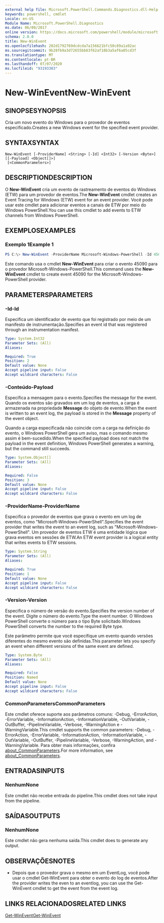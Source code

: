 ```yaml
---
external help file: Microsoft.PowerShell.Commands.Diagnostics.dll-Help.xml
keywords: powershell, cmdlet
Locale: en-US
Module Name: Microsoft.PowerShell.Diagnostics
ms.date: 06/09/2017
online version: https://docs.microsoft.com/powershell/module/microsoft.powershell.diagnostics/new-winevent?view=powershell-5.1&WT.mc_id=ps-gethelp
schema: 2.0.0
title: New-WinEvent
ms.openlocfilehash: 202d1792769dcdcda7a156621bfc50c89a1a92ac
ms.sourcegitcommit: 9b28fb9a3d72655bb63f62af18b3a5af6a05cd3f
ms.translationtype: MT
ms.contentlocale: pt-BR
ms.lasthandoff: 07/07/2020
ms.locfileid: "93193303"
---
```

# <span data-ttu-id="59220-103">New-WinEvent</span><span class="sxs-lookup"><span data-stu-id="59220-103">New-WinEvent</span></span>

## <span data-ttu-id="59220-104">SINOPSE</span><span class="sxs-lookup"><span data-stu-id="59220-104">SYNOPSIS</span></span>

<span data-ttu-id="59220-105">Cria um novo evento do Windows para o provedor de eventos especificado.</span><span class="sxs-lookup"><span data-stu-id="59220-105">Creates a new Windows event for the specified event provider.</span></span>

## <span data-ttu-id="59220-106">SYNTAX</span><span class="sxs-lookup"><span data-stu-id="59220-106">SYNTAX</span></span>

```
New-WinEvent [-ProviderName] <String> [-Id] <Int32> [-Version <Byte>] [[-Payload] <Object[]>]
 [<CommonParameters>]
```

## <span data-ttu-id="59220-107">DESCRIPTION</span><span class="sxs-lookup"><span data-stu-id="59220-107">DESCRIPTION</span></span>

<span data-ttu-id="59220-108">O **New-WinEvent** cria um evento de rastreamento de eventos do Windows (ETW) para um provedor de eventos.</span><span class="sxs-lookup"><span data-stu-id="59220-108">The **New-WinEvent** cmdlet creates an Event Tracing for Windows (ETW) event for an event provider.</span></span>
<span data-ttu-id="59220-109">Você pode usar este cmdlet para adicionar eventos a canais de ETW por meio do Windows PowerShell.</span><span class="sxs-lookup"><span data-stu-id="59220-109">You can use this cmdlet to add events to ETW channels from Windows PowerShell.</span></span>

## <span data-ttu-id="59220-110">EXEMPLOS</span><span class="sxs-lookup"><span data-stu-id="59220-110">EXAMPLES</span></span>

### <span data-ttu-id="59220-111">Exemplo 1</span><span class="sxs-lookup"><span data-stu-id="59220-111">Example 1</span></span>

```powershell
PS C:\> New-WinEvent -ProviderName Microsoft-Windows-PowerShell -Id 45090 -Payload @("Workflow", "Running")
```

<span data-ttu-id="59220-112">Este comando usa o cmdlet **New-WinEvent** para criar o evento 45090 para o provedor Microsoft-Windows-PowerShell.</span><span class="sxs-lookup"><span data-stu-id="59220-112">This command uses the **New-WinEvent** cmdlet to create event 45090 for the Microsoft-Windows-PowerShell provider.</span></span>

## <span data-ttu-id="59220-113">PARAMETERS</span><span class="sxs-lookup"><span data-stu-id="59220-113">PARAMETERS</span></span>

### <span data-ttu-id="59220-114">-Id</span><span class="sxs-lookup"><span data-stu-id="59220-114">-Id</span></span>

<span data-ttu-id="59220-115">Especifica um identificador de evento que foi registrado por meio de um manifesto de instrumentação.</span><span class="sxs-lookup"><span data-stu-id="59220-115">Specifies an event id that was registered through an instrumentation manifest.</span></span>

```yaml
Type: System.Int32
Parameter Sets: (All)
Aliases:

Required: True
Position: 2
Default value: None
Accept pipeline input: False
Accept wildcard characters: False
```

### <span data-ttu-id="59220-116">-Conteúdo</span><span class="sxs-lookup"><span data-stu-id="59220-116">-Payload</span></span>

<span data-ttu-id="59220-117">Especifica a mensagem para o evento.</span><span class="sxs-lookup"><span data-stu-id="59220-117">Specifies the message for the event.</span></span> <span data-ttu-id="59220-118">Quando os eventos são gravados em um log de eventos, a carga é armazenada na propriedade **Message** do objeto de evento.</span><span class="sxs-lookup"><span data-stu-id="59220-118">When the event is written to an event log, the payload is stored in the **Message** property of the event object.</span></span>

<span data-ttu-id="59220-119">Quando a carga especificada não coincide com a carga na definição do evento, o Windows PowerShell gera um aviso, mas o comando mesmo assim é bem-sucedido.</span><span class="sxs-lookup"><span data-stu-id="59220-119">When the specified payload does not match the payload in the event definition, Windows PowerShell generates a warning, but the command still succeeds.</span></span>

```yaml
Type: System.Object[]
Parameter Sets: (All)
Aliases:

Required: False
Position: 3
Default value: None
Accept pipeline input: False
Accept wildcard characters: False
```

### <span data-ttu-id="59220-120">-ProviderName</span><span class="sxs-lookup"><span data-stu-id="59220-120">-ProviderName</span></span>

<span data-ttu-id="59220-121">Especifica o provedor de eventos que grava o evento em um log de eventos, como "Microsoft-Windows-PowerShell".</span><span class="sxs-lookup"><span data-stu-id="59220-121">Specifies the event provider that writes the event to an event log, such as "Microsoft-Windows-PowerShell".</span></span> <span data-ttu-id="59220-122">Um provedor de eventos ETW é uma entidade lógica que grava eventos em sessões de ETW.</span><span class="sxs-lookup"><span data-stu-id="59220-122">An ETW event provider is a logical entity that writes events to ETW sessions.</span></span>

```yaml
Type: System.String
Parameter Sets: (All)
Aliases:

Required: True
Position: 1
Default value: None
Accept pipeline input: False
Accept wildcard characters: False
```

### <span data-ttu-id="59220-123">-Version</span><span class="sxs-lookup"><span data-stu-id="59220-123">-Version</span></span>

<span data-ttu-id="59220-124">Especifica o número de versão do evento.</span><span class="sxs-lookup"><span data-stu-id="59220-124">Specifies the version number of the event.</span></span> <span data-ttu-id="59220-125">Digite o número do evento.</span><span class="sxs-lookup"><span data-stu-id="59220-125">Type the event number.</span></span> <span data-ttu-id="59220-126">O Windows PowerShell converte o número para o tipo Byte solicitado.</span><span class="sxs-lookup"><span data-stu-id="59220-126">Windows PowerShell converts the number to the required Byte type.</span></span>

<span data-ttu-id="59220-127">Este parâmetro permite que você especifique um evento quando versões diferentes do mesmo evento são definidas.</span><span class="sxs-lookup"><span data-stu-id="59220-127">This parameter lets you specify an event when different versions of the same event are defined.</span></span>

```yaml
Type: System.Byte
Parameter Sets: (All)
Aliases:

Required: False
Position: Named
Default value: None
Accept pipeline input: False
Accept wildcard characters: False
```

### <span data-ttu-id="59220-128">CommonParameters</span><span class="sxs-lookup"><span data-stu-id="59220-128">CommonParameters</span></span>

<span data-ttu-id="59220-129">Este cmdlet oferece suporte aos parâmetros comuns: -Debug, -ErrorAction, -ErrorVariable, -InformationAction, -InformationVariable, -OutVariable, -OutBuffer, -PipelineVariable, -Verbose, -WarningAction e -WarningVariable.</span><span class="sxs-lookup"><span data-stu-id="59220-129">This cmdlet supports the common parameters: -Debug, -ErrorAction, -ErrorVariable, -InformationAction, -InformationVariable, -OutVariable, -OutBuffer, -PipelineVariable, -Verbose, -WarningAction, and -WarningVariable.</span></span> <span data-ttu-id="59220-130">Para obter mais informações, confira [about_CommonParameters](https://go.microsoft.com/fwlink/?LinkID=113216).</span><span class="sxs-lookup"><span data-stu-id="59220-130">For more information, see [about_CommonParameters](https://go.microsoft.com/fwlink/?LinkID=113216).</span></span>

## <span data-ttu-id="59220-131">ENTRADAS</span><span class="sxs-lookup"><span data-stu-id="59220-131">INPUTS</span></span>

### <span data-ttu-id="59220-132">Nenhum</span><span class="sxs-lookup"><span data-stu-id="59220-132">None</span></span>

<span data-ttu-id="59220-133">Este cmdlet não recebe entrada do pipeline.</span><span class="sxs-lookup"><span data-stu-id="59220-133">This cmdlet does not take input from the pipeline.</span></span>

## <span data-ttu-id="59220-134">SAÍDAS</span><span class="sxs-lookup"><span data-stu-id="59220-134">OUTPUTS</span></span>

### <span data-ttu-id="59220-135">Nenhum</span><span class="sxs-lookup"><span data-stu-id="59220-135">None</span></span>

<span data-ttu-id="59220-136">Este cmdlet não gera nenhuma saída.</span><span class="sxs-lookup"><span data-stu-id="59220-136">This cmdlet does to generate any output.</span></span>

## <span data-ttu-id="59220-137">OBSERVAÇÕES</span><span class="sxs-lookup"><span data-stu-id="59220-137">NOTES</span></span>

* <span data-ttu-id="59220-138">Depois que o provedor grava o mesmo em um EventLog, você pode usar o cmdlet Get-WinEvent para obter o evento do log de eventos.</span><span class="sxs-lookup"><span data-stu-id="59220-138">After the provider writes the even to an eventlog, you can use the Get-WinEvent cmdlet to get the event from the event log.</span></span>

## <span data-ttu-id="59220-139">LINKS RELACIONADOS</span><span class="sxs-lookup"><span data-stu-id="59220-139">RELATED LINKS</span></span>

[<span data-ttu-id="59220-140">Get-WinEvent</span><span class="sxs-lookup"><span data-stu-id="59220-140">Get-WinEvent</span></span>](Get-WinEvent.md)
